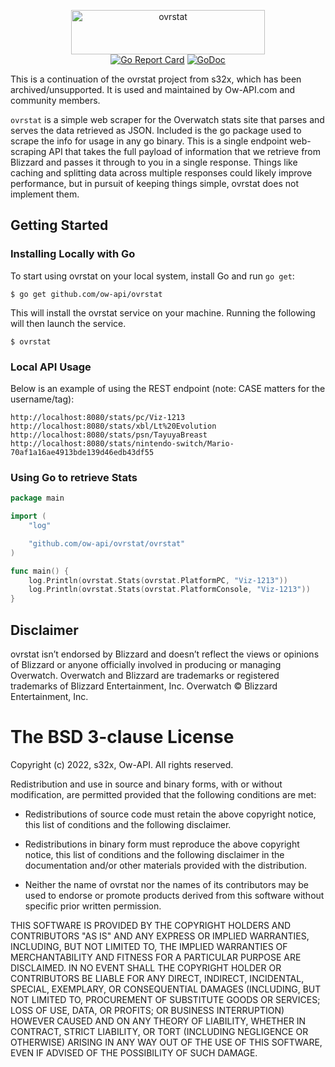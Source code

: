 <p align="center">
<img src="service/static/assets/logo.png" width="310" height="71" border="0" alt="ovrstat">
<br>
<a href="https://goreportcard.com/report/github.com/s32x/ovrstat"><img src="https://goreportcard.com/badge/github.com/s32x/ovrstat" alt="Go Report Card"></a>
<a href="https://godoc.org/github.com/s32x/ovrstat/ovrstat"><img src="https://godoc.org/github.com/s32x/ovrstat/ovrstat?status.svg" alt="GoDoc"></a>
</p>

This is a continuation of the ovrstat project from s32x, which has been archived/unsupported. It is used and maintained by Ow-API.com and community members.

`ovrstat` is a simple web scraper for the Overwatch stats site that parses and serves the data retrieved as JSON. Included is the go package used to scrape the info for usage in any go binary. This is a single endpoint web-scraping API that takes the full payload of information that we retrieve from Blizzard and passes it through to you in a single response. Things like caching and splitting data across multiple responses could likely improve performance, but in pursuit of keeping things simple, ovrstat does not implement them.

## Getting Started
### Installing Locally with Go
To start using ovrstat on your local system, install Go and run `go get`:
```
$ go get github.com/ow-api/ovrstat
```
This will install the ovrstat service on your machine. Running the following will then launch the service.
```
$ ovrstat
```
### Local API Usage

Below is an example of using the REST endpoint (note: CASE matters for the username/tag):
```
http://localhost:8080/stats/pc/Viz-1213
http://localhost:8080/stats/xbl/Lt%20Evolution
http://localhost:8080/stats/psn/TayuyaBreast
http://localhost:8080/stats/nintendo-switch/Mario-70af1a16ae4913bde139d46edb43df55
```
### Using Go to retrieve Stats

```go
package main

import (
	"log"

	"github.com/ow-api/ovrstat/ovrstat"
)

func main() {
	log.Println(ovrstat.Stats(ovrstat.PlatformPC, "Viz-1213"))
    log.Println(ovrstat.Stats(ovrstat.PlatformConsole, "Viz-1213"))
}
```

## Disclaimer
ovrstat isn’t endorsed by Blizzard and doesn’t reflect the views or opinions of Blizzard or anyone officially involved in producing or managing Overwatch. Overwatch and Blizzard are trademarks or registered trademarks of Blizzard Entertainment, Inc. Overwatch © Blizzard Entertainment, Inc.

The BSD 3-clause License
========================

Copyright (c) 2022, s32x, Ow-API. All rights reserved.

Redistribution and use in source and binary forms, with or without modification,
are permitted provided that the following conditions are met:

 - Redistributions of source code must retain the above copyright notice,
   this list of conditions and the following disclaimer.

 - Redistributions in binary form must reproduce the above copyright notice,
   this list of conditions and the following disclaimer in the documentation
   and/or other materials provided with the distribution.

 - Neither the name of ovrstat nor the names of its contributors may
   be used to endorse or promote products derived from this software without
   specific prior written permission.

THIS SOFTWARE IS PROVIDED BY THE COPYRIGHT HOLDERS AND CONTRIBUTORS "AS IS" AND
ANY EXPRESS OR IMPLIED WARRANTIES, INCLUDING, BUT NOT LIMITED TO, THE IMPLIED
WARRANTIES OF MERCHANTABILITY AND FITNESS FOR A PARTICULAR PURPOSE ARE
DISCLAIMED. IN NO EVENT SHALL THE COPYRIGHT HOLDER OR CONTRIBUTORS BE LIABLE FOR
ANY DIRECT, INDIRECT, INCIDENTAL, SPECIAL, EXEMPLARY, OR CONSEQUENTIAL DAMAGES
(INCLUDING, BUT NOT LIMITED TO, PROCUREMENT OF SUBSTITUTE GOODS OR SERVICES;
LOSS OF USE, DATA, OR PROFITS; OR BUSINESS INTERRUPTION) HOWEVER CAUSED AND ON
ANY THEORY OF LIABILITY, WHETHER IN CONTRACT, STRICT LIABILITY, OR TORT
(INCLUDING NEGLIGENCE OR OTHERWISE) ARISING IN ANY WAY OUT OF THE USE OF THIS
SOFTWARE, EVEN IF ADVISED OF THE POSSIBILITY OF SUCH DAMAGE.
